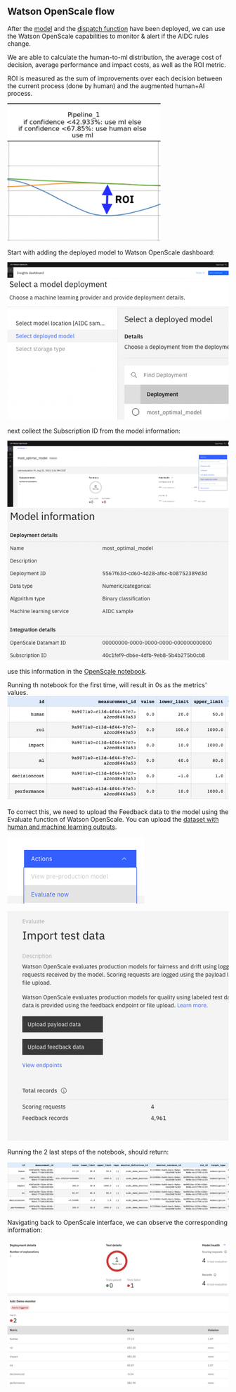 <a id="openscale"></a>
## Watson OpenScale flow

After the [model](../README.md#model) and the [dispatch function](../docs/WML.md#wml) have been deployed, 
we can use the Watson OpenScale capabilities to monitor & alert if the AIDC rules change.

We are able to calculate the human-to-ml distribution, the average cost of decision, 
average performance and impact costs, as well as the ROI metric.

ROI is measured as the sum of improvements over each decision between the current process (done by human) and the augmented
human+AI process.

![roi](../images/roi.png)

Start with adding the deployed model to Watson OpenScale dashboard:

![add_model](../images/add_model.png)
![add_deployment](../images/add_deployment.png)

next collect the Subscription ID from the model information:

![model_info](../images/model_info.png)
![subscription](../images/subscription.png)

use this information in the [OpenScale notebook](../notebooks/OpenScale_flow.ipynb).

Running th notebook for the first time, will result in 0s as the metrics' values.
![first_run](../images/first_run.png)

To correct this, we need to upload the Feedback data to the model using the Evaluate function of Watson OpenScale.
You can upload the [dataset with human and machine learning outputs](data/credit_human_ml.csv).

![evaluate](../images/evaluate.png)

![feedback](../images/feedback.png)

Running the 2 last steps of the notebook, should return:

![second_run](../images/second_run.png)

Navigating back to OpenScale interface, we can observe the corresponding information:

![openscale_monitor](../images/openscale_monitor.png)